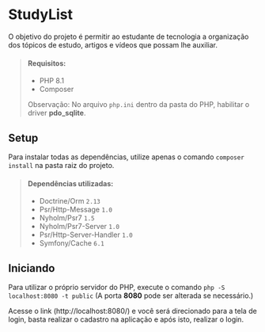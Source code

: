 # StudyList

O objetivo do projeto é permitir ao estudante de tecnologia a organização dos tópicos de estudo, artigos e vídeos que possam lhe auxiliar.  

> #### Requisitos:  
> 
> - PHP 8.1
> - Composer
> 
> Observação: No arquivo `php.ini` dentro da pasta do PHP, habilitar o driver **pdo_sqlite**.

## Setup  

Para instalar todas as dependências, utilize apenas o comando `composer install` na pasta raiz do projeto.

> #### Dependências utilizadas:  
>
> - Doctrine/Orm `2.13`
> - Psr/Http-Message `1.0`
> - Nyholm/Psr7 `1.5`
> - Nyholm/Psr7-Server `1.0`
> - Psr/Http-Server-Handler `1.0`
> - Symfony/Cache `6.1`

## Iniciando  

Para utilizar o próprio servidor do PHP, execute o comando `php -S localhost:8080 -t public` (A porta **8080** pode ser alterada se necessário.)

Acesse o link (http://localhost:8080/) e você será direcionado para a tela de login, basta realizar o cadastro na aplicação e após isto, realizar o login.
